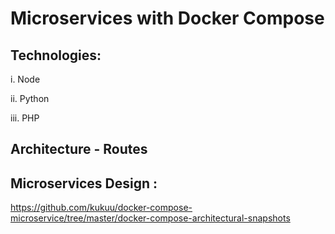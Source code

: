 # Microservices with Docker Compose

##  Technologies:

i. Node

ii. Python

iii. PHP

## Architecture - Routes



##  Microservices Design :

https://github.com/kukuu/docker-compose-microservice/tree/master/docker-compose-architectural-snapshots
